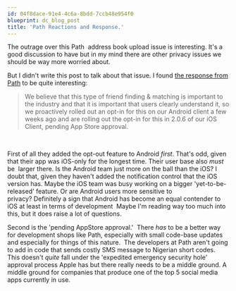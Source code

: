 ```yaml
---
id: 04f8dace-91e4-4c6a-8bdd-7ccb48e954f0
blueprint: dc_blog_post
title: 'Path Reactions and Response.'
---
```

The outrage over this Path  address book upload issue is interesting. It's a good discussion to have but in my mind there are other privacy issues we should be way more worried about.

But I didn't write this post to talk about that issue. I found <a href="http://mclov.in/2012/02/08/path-uploads-your-entire-address-book-to-their-servers.html">the response from Path</a> to be quite interesting:
<blockquote>We believe that this type of friend finding &amp; matching is important to the industry and that it is important that users clearly understand it, so we proactively rolled out an opt-in for this on our Android client a few weeks ago and are rolling out the opt-in for this in 2.0.6 of our iOS Client, pending App Store approval.</blockquote>
&nbsp;

First of all they added the opt-out feature to Android *first*. That's odd, given that their app was iOS-only for the longest time. Their user base also *must* be  larger there. Is the Android team just more on the ball than the iOS? I doubt that, given they haven't added the notification control that the iOS version has. Maybe the iOS team was busy working on a bigger 'yet-to-be-released' feature. Or are Android users more sensitive to privacy? Definitely a sign that Android has become an equal contender to iOS at least in terms of development  Maybe I'm reading way too much into this, but it does raise a lot of questions.

Second is the 'pending AppStore approval.'  There *has* to be a better way for development shops like Path, especially with small code-base updates and especially for things of this nature.  The developers at Path aren't going to add in code that sends costly SMS message to Nigerian short codes. This doesn't *quite* fall under the 'expedited emergency security hole' approval process Apple has but there really needs to be a middle ground. A middle ground for companies that produce one of the top 5 social media apps currently in use.

&nbsp;

&nbsp;